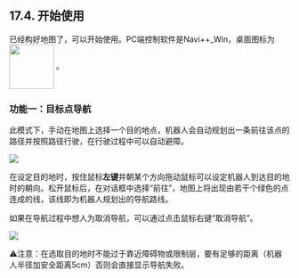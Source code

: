 ﻿## 17.4.	开始使用
已经构好地图了，可以开始使用。PC端控制软件是Navi++_Win，桌面图标为<img src="https://imgconvert.csdnimg.cn/aHR0cHM6Ly9oYmltZy5odWFiYW5pbWcuY29tL2ExZjU3YmUzMjE2OWYyNWM2MGY5ZmQ5NjcyMjk2NDNjYjY0YzJkN2U0NmU4LVlNTTdPSV9mdzY1OA?x-oss-process=image/format,png" width = "80" height = "80" align=center /> 。

### 功能一：目标点导航
此模式下，手动在地图上选择一个目的地点，机器人会自动规划出一条前往该点的路径并按照路径行驶，在行驶过程中可以自动避障。

<img src="https://imgconvert.csdnimg.cn/aHR0cHM6Ly9oYmltZy5odWFiYW5pbWcuY29tL2RiZjk4Y2I3YjU3MTJjYjI0MTc3Yzc1MTdiNzY3NTVkMjRkNWY4NWFhNzkwLVZpazd0UV9mdzY1OA?x-oss-process=image/format,png" align=center />

在设定目的地时，按住鼠标**左键**并朝某个方向拖动鼠标可以设定机器人到达目的地时的朝向。松开鼠标后，在对话框中选择“前往”，地图上将出现由若干个绿色的点连成的线，该线即为机器人规划出的导航路线。

如果在导航过程中想人为取消导航，可以通过点击鼠标右键“取消导航”。

<img src="https://imgconvert.csdnimg.cn/aHR0cHM6Ly9oYmltZy5odWFiYW5pbWcuY29tL2M4ZmQ5NTk0ZmNmMTg5NzhjMTRkYzgzYzcxYTIwMWEwZDRlMmVmMGZhYjUyLWFUZWx5Q19mdzY1OA?x-oss-process=image/format,png" align=center />

⚠注意：在选取目的地时不能过于靠近障碍物或限制层，要有足够的距离（机器人半径加安全距离5cm）否则会直接显示导航失败。